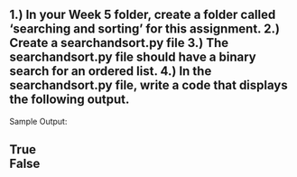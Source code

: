 1.) In your Week 5 folder, create a folder called ‘searching and sorting’ for this assignment.
2.) Create a searchandsort.py file
3.) The searchandsort.py file should have a binary search for an ordered list.
4.) In the searchandsort.py file, write a code that displays the following output.
-----------------------------------------------------------------------------------------------------------
Sample Output:

True                                                                                                          
False
-----------------------------------------------------------------------------------------------------------